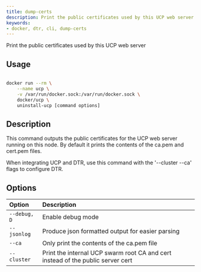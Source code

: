 ```yaml
---
title: dump-certs
description: Print the public certificates used by this UCP web server
keywords:
- docker, dtr, cli, dump-certs
---
```


Print the public certificates used by this UCP web server

## Usage

```bash

docker run --rm \
    --name ucp \
    -v /var/run/docker.sock:/var/run/docker.sock \
    docker/ucp \
    uninstall-ucp [command options]

```

## Description

This command outputs the public certificates for the UCP web server running on
this node. By default it prints the contents of the ca.pem and cert.pem files.

When integrating UCP and DTR, use this command with the '--cluster --ca' flags
to configure DTR.


## Options

| Option                    | Description                |
|:--------------------------|:---------------------------|
|`--debug, D`|Enable debug mode|
|`--jsonlog`|Produce json formatted output for easier parsing|
|`--ca`|Only print the contents of the ca.pem file|
|`--cluster`|Print the internal UCP swarm root CA and cert instead of the public server cert|
